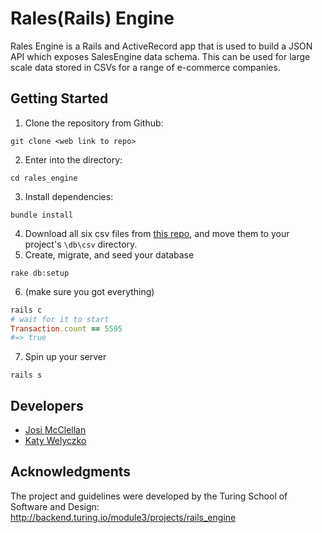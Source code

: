 # Rales(Rails) Engine
Rales Engine is a Rails and ActiveRecord app that is used to build a JSON API which exposes SalesEngine data schema. This can be used for large scale data stored in CSVs for a range of e-commerce companies.

## Getting Started
1. Clone the repository from Github:
```
git clone <web link to repo>
```
2. Enter into the directory:
```
cd rales_engine
```
3. Install dependencies:
```
bundle install
```
4. Download all six csv files from [this repo](https://github.com/turingschool-examples/sales_engine/tree/master/data), and move them to your project's `\db\csv` directory.
5. Create, migrate, and seed your database
```
rake db:setup
```
6. (make sure you got everything)
```ruby
rails c
# wait for it to start
Transaction.count == 5595
#=> true
```
7. Spin up your server
```
rails s
```
## Developers
- [Josi McClellan](https://github.com/JosiMcClellan)
- [Katy Welyczko](https://github.com/katyjane8)

## Acknowledgments
The project and guidelines were developed by the Turing School of Software and Design: http://backend.turing.io/module3/projects/rails_engine
